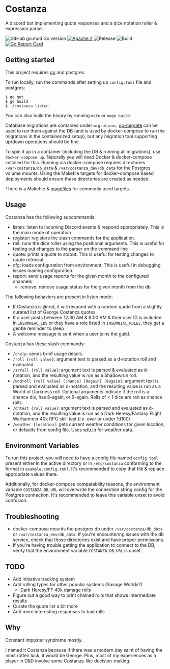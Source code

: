 
# Costanza

A discord bot implementing quote responses and a dice notation roller & expression parser.

![GitHub go.mod Go version](https://img.shields.io/github/go-mod/go-version/dmtaylor/costanza)
[![Apache 2](https://img.shields.io/github/license/dmtaylor/costanza)](https://github.com/dmtaylor/costanza/LICENSE)
![Release](https://img.shields.io/github/v/release/dmtaylor/costanza?include_prereleases&sort=semver)
![Build](https://img.shields.io/github/actions/workflow/status/dmtaylor/costanza/go.yml)
[![Go Report Card](https://goreportcard.com/badge/github.com/dmtaylor/costanza)](https://goreportcard.com/report/github.com/dmtaylor/costanza)

## Getting started
This project requires [go](https://golang.org/) and postgres.

To run locally, run the commands after setting up `config.toml` file and postgres:
```
$ go get
$ go build
$ ./costanza listen
```

You can also build the binary by running `make` or `mage build`.

Database migrations are contained under `migrations`. [go-migrate](https://github.com/golang-migrate/migrate) can be used to run them against the
DB (and is used by docker-compose to run the migrations in the containerized setup), but any migration tool supporting up/down operations should be fine.

To spin it up in a container (including the DB & running all migrations), use `docker-compose up`. Naturally you will need Docker &
docker-compose installed for this. Running via docker-compose requires directories `/var/costanza/db_data` & `/var/costanza_dev/db_data`
for the Postgres volume mounts. Using the Makefile targets for docker-compose based deployments should ensure these directories are created as needed.

There is a Makefile & [magefiles](https://magefile.org) for commonly used targets.

## Usage
Costanza has the following subcommands:
- listen: listen to incoming Discord events & respond appropriately. This is the main mode of operation
- register: registers the slash commands for the application.
- roll: runs the dice roller using the positional arguments. This is useful for testing out changes to the parser on the command line
- quote: prints a quote to stdout. This is useful for testing changes to quote retrieval.
- cfg: loads configuration from environment. This is useful in debugging issues loading configuration.
- report: send usage reports for the given month to the configured channels
  - remove: remove usage status for the given month from the db

The following behaviors are present in listen mode:
- If Costanza is @-ed, it will respond with a random quote from a slightly curated list of George Costanza quotes
- If a user posts between 12:30 AM & 6:00 AM & their user ID is included in `INSOMNIAC_IDS` or they have a role listed in `INSOMNIAC_ROLES`, they get a gentle reminder to sleep
- A welcome message is sent when a user joins the guild.

Costanza has these slash commands:
- `/chelp`: sends brief usage details.
- `/roll {roll value}`: argument text is parsed as a d-notation roll and evaluated.
- `/srroll {roll value}`: argument text is parsed & evaluated as d-notation, and the resulting value is run as a Shadowrun roll.
- `/wodroll {roll value} [chance] [9again] [8again]`: argument text is parsed and evaluated as d-notation, and the resulting value is run as a World of Darkness roll. Optional arguments indicate
if the roll is a chance die, has 8-again, or 9-again. Rolls of < 1 dice are ran as chance rolls.
- `/dhtest {roll value}`: argument text is parsed and evaluated as d-notation, and the resulting value is run as a Dark Heresy/Fantasy Flight Warhammer 40k
RPG skill test (i.e. over or under 1d100)
- `/weather [location]`: gets current weather conditions for given location, or defaults from config file. Uses [wttr.in](https://wttr.in/) for weather data.

## Environment Variables

To run this project, you will need to have a config file named `config.toml` present either in the active directory or
in `/etc/costanza` conforming to the format in `example.config.toml`. It's recommended to copy that file & replace appropriate
values there.

Additionally, for docker-compose compatability reasons, the environment variable `COSTANZA_DB_URL` will overwrite the connection
string config for the Postgres connection. It's recommended to leave this variable unset to avoid confusion.

## Troubleshooting
- docker-compose mounts the postgres db under `/var/costanza/db_data` or `/var/costanza_dev/db_data`.
If you're encountering issues with the db service, check that those directories exist and have proper permissions.
- If you're having trouble getting the application to connect to the DB, verify that the environment variable `COSTANZA_DB_URL`
is unset.

## TODO
- Add initiative tracking system
- Add rolling types for other popular systems (Savage Worlds?)
    - Dark Heresy/FF 40k damage rolls
- Figure out a good way to print chained rolls that shows intermediate results
- Curate the quote list a bit more
- Add more interesting responses to bad rolls

## Why
Constant imposter syndrome mostly.

I named it Costanza because if there was a modern day saint of having the most rotten luck, it would be George. Plus, most of
my experiences as a player in D&D involve some Costanza-like decision-making.
